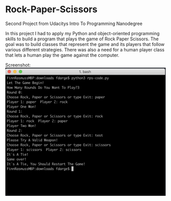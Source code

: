 # Rock-Paper-Scissors
Second Project from Udacitys Intro To Programming Nanodegree

In this project I had to apply my Python and object-oriented programming skills to build a program that plays the game of Rock Paper Scissors. The goal was to build classes that represent the game and its players that follow various different strategies. There was also a need for a human player class that lets a human play the game against the computer.

Screenshot:
![Screenshot from running Program](images/screenshot.png)
